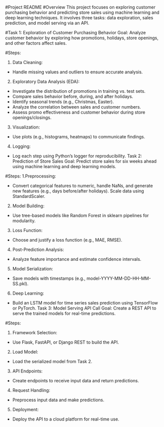 #Project README
#Overview
This project focuses on exploring customer purchasing behavior and predicting store sales using machine learning and deep learning techniques. It involves three tasks: data exploration, sales prediction, and model serving via an API.

#Task 1: Exploration of Customer Purchasing Behavior
Goal: Analyze customer behavior by exploring how promotions, holidays, store openings, and other factors affect sales.

#Steps:
1. Data Cleaning:
- Handle missing values and outliers to ensure accurate analysis.
2. Exploratory Data Analysis (EDA):
- Investigate the distribution of promotions in training vs. test sets.
- Compare sales behavior before, during, and after holidays.
- Identify seasonal trends (e.g., Christmas, Easter).
- Analyze the correlation between sales and customer numbers.
- Assess promo effectiveness and customer behavior during store openings/closings.
3. Visualization:
- Use plots (e.g., histograms, heatmaps) to communicate findings.
4. Logging:
- Log each step using Python’s logger for reproducibility.
Task 2: Prediction of Store Sales
Goal: Predict store sales for six weeks ahead using machine learning and deep learning models.

#Steps:
1.Preprocessing:
- Convert categorical features to numeric, handle NaNs, and generate new features (e.g., days before/after holidays). Scale data using StandardScaler.
2. Model Building:
- Use tree-based models like Random Forest in sklearn pipelines for modularity.
3. Loss Function:
- Choose and justify a loss function (e.g., MAE, RMSE).
4. Post-Prediction Analysis:
- Analyze feature importance and estimate confidence intervals.
5. Model Serialization:
- Save models with timestamps (e.g., model-YYYY-MM-DD-HH-MM-SS.pkl).
6. Deep Learning:
- Build an LSTM model for time series sales prediction using TensorFlow or PyTorch.
Task 3: Model Serving API Call
Goal: Create a REST API to serve the trained models for real-time predictions.

#Steps:
1. Framework Selection:
- Use Flask, FastAPI, or Django REST to build the API.
2. Load Model:
- Load the serialized model from Task 2.
3. API Endpoints:
- Create endpoints to receive input data and return predictions.
4. Request Handling:
- Preprocess input data and make predictions.
5. Deployment:
- Deploy the API to a cloud platform for real-time use.
